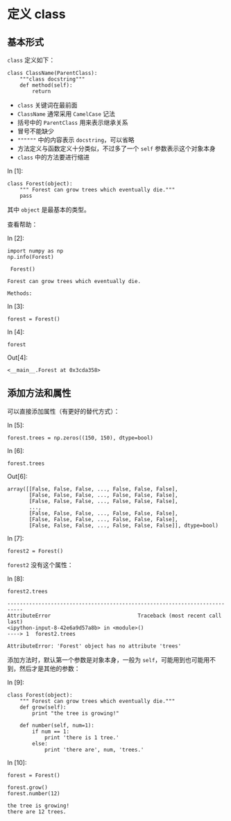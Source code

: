 # 定义 class

## 基本形式

`class` 定义如下：

```
class ClassName(ParentClass):
    """class docstring"""
    def method(self):
        return

```

*   `class` 关键词在最前面
*   `ClassName` 通常采用 `CamelCase` 记法
*   括号中的 `ParentClass` 用来表示继承关系
*   冒号不能缺少
*   `""""""` 中的内容表示 `docstring`，可以省略
*   方法定义与函数定义十分类似，不过多了一个 `self` 参数表示这个对象本身
*   `class` 中的方法要进行缩进

In [1]:

```
class Forest(object):
    """ Forest can grow trees which eventually die."""
    pass

```

其中 `object` 是最基本的类型。

查看帮助：

In [2]:

```
import numpy as np
np.info(Forest)

```

```
 Forest()

Forest can grow trees which eventually die.

Methods:

```

In [3]:

```
forest = Forest()

```

In [4]:

```
forest

```

Out[4]:

```
<__main__.Forest at 0x3cda358>
```

## 添加方法和属性

可以直接添加属性（有更好的替代方式）：

In [5]:

```
forest.trees = np.zeros((150, 150), dtype=bool)

```

In [6]:

```
forest.trees

```

Out[6]:

```
array([[False, False, False, ..., False, False, False],
       [False, False, False, ..., False, False, False],
       [False, False, False, ..., False, False, False],
       ..., 
       [False, False, False, ..., False, False, False],
       [False, False, False, ..., False, False, False],
       [False, False, False, ..., False, False, False]], dtype=bool)
```

In [7]:

```
forest2 = Forest()

```

`forest2` 没有这个属性：

In [8]:

```
forest2.trees

```

```
---------------------------------------------------------------------------
AttributeError                            Traceback (most recent call last)
<ipython-input-8-42e6a9d57a8b> in <module>()
----> 1  forest2.trees

AttributeError: 'Forest' object has no attribute 'trees'
```

添加方法时，默认第一个参数是对象本身，一般为 `self`，可能用到也可能用不到，然后才是其他的参数：

In [9]:

```
class Forest(object):
    """ Forest can grow trees which eventually die."""
    def grow(self):
        print "the tree is growing!"

    def number(self, num=1):
        if num == 1:
            print 'there is 1 tree.'
        else:
            print 'there are', num, 'trees.'

```

In [10]:

```
forest = Forest()

forest.grow()
forest.number(12)

```

```
the tree is growing!
there are 12 trees.

```